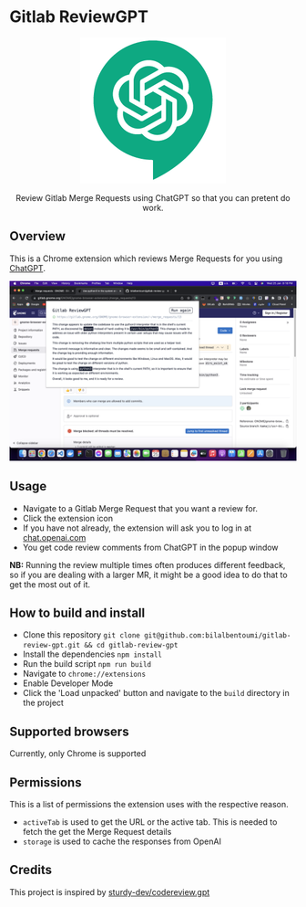 # Gitlab ReviewGPT

<p align="center">
  <img src="public/icons/icon_256.png">
</p>
<p align='center'>
    Review Gitlab Merge Requests using ChatGPT so that you can pretent do work.
</p>

## Overview

This is a Chrome extension which reviews Merge Requests for you using [ChatGPT](https://chat.openai.com/).

![example screenshot](/images/screenshot1.png)

## Usage

- Navigate to a Gitlab Merge Request that you want a review for.
- Click the extension icon
- If you have not already, the extension will ask you to log in at [chat.openai.com](https://chat.openai.com)
- You get code review comments from ChatGPT in the popup window

**NB:** Running the review multiple times often produces different feedback, so if you are dealing with a larger MR, it might be a good idea to do that to get the most out of it.
## How to build and install

- Clone this repository `git clone git@github.com:bilalbentoumi/gitlab-review-gpt.git && cd gitlab-review-gpt`
- Install the dependencies `npm install`
- Run the build script `npm run build`
- Navigate to `chrome://extensions`
- Enable Developer Mode
- Click the 'Load unpacked' button and navigate to the `build` directory in the project

## Supported browsers

Currently, only Chrome is supported

## Permissions

This is a list of permissions the extension uses with the respective reason.

- `activeTab` is used to get the URL or the active tab. This is needed to fetch the get the Merge Request details
- `storage` is used to cache the responses from OpenAI

## Credits

This project is inspired by [sturdy-dev/codereview.gpt](https://github.com/sturdy-dev/codereview.gpt)
